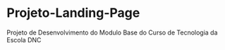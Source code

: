 # Projeto-Landing-Page
Projeto de Desenvolvimento do Modulo Base do Curso de Tecnologia da Escola DNC
